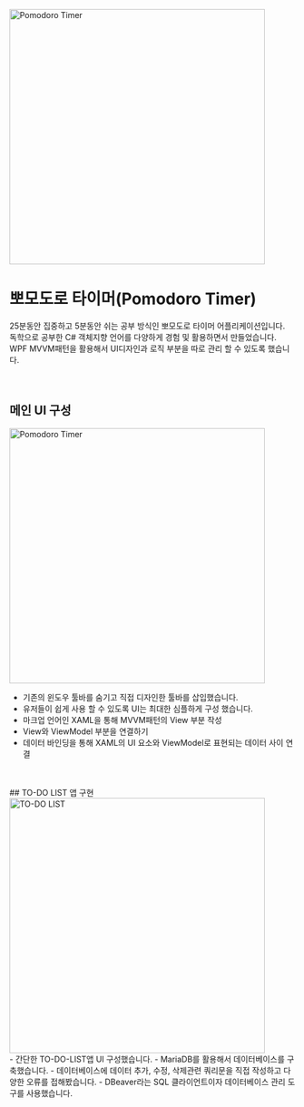 <img src="http://kr.tipsandtricks.tech/images/1417/pomodoro-technique.jpeg" width="450px" alt="Pomodoro Timer"></img><br/>
# 뽀모도로 타이머(Pomodoro Timer)


25분동안 집중하고 5분동안 쉬는 공부 방식인 뽀모도로 타이머 어플리케이션입니다.<br/>
독학으로 공부한 C# 객체지향 언어를 다양하게 경험 및 활용하면서 만들었습니다.<br/>
WPF MVVM패턴을 활용해서 UI디자인과 로직 부분을 따로 관리 할 수 있도록 했습니다.
<br/>
<br/>
<br/>

## 메인 UI 구성

<img src="https://user-images.githubusercontent.com/70641418/121768173-c88b3a80-cb97-11eb-8df2-6d8c7af6a8a3.png" width="450px" alt="Pomodoro Timer"></img><br/>

- 기존의 윈도우 툴바를 숨기고 직접 디자인한 툴바를 삽입했습니다.
- 유저들이 쉽게 사용 할 수 있도록 UI는 최대한 심플하게 구성 했습니다.
- 마크업 언어인 XAML을 통해 MVVM패턴의 View 부분 작성
- View와 ViewModel 부분을 연결하기 
- 데이터 바인딩을 통해 XAML의 UI 요소와 ViewModel로 표현되는 데이터 사이 연결
<br/>
<br/>
## TO-DO LIST 앱 구현
<img src="C:\Users\naocy\OneDrive\바탕 화면\ToDo.jpg" width="450px" alt="TO-DO LIST"></img><br/>
- 간단한 TO-DO-LIST앱 UI 구성했습니다.
- MariaDB를 활용해서 데이터베이스를 구축했습니다.
- 데이터베이스에 데이터 추가, 수정, 삭제관련 쿼리문을 직접 작성하고 다양한 오류를 접해봤습니다.
- DBeaver라는 SQL 클라이언트이자 데이터베이스 관리 도구를 사용했습니다.
